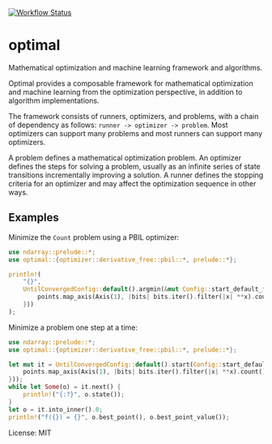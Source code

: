 [![Workflow Status](https://github.com/justinlovinger/optimal-rs/workflows/build/badge.svg)](https://github.com/justinlovinger/optimal-rs/actions?query=workflow%3A%22build%22)

# optimal

Mathematical optimization and machine learning framework
and algorithms.

Optimal provides a composable framework
for mathematical optimization
and machine learning
from the optimization perspective,
in addition to algorithm implementations.

The framework consists of runners,
optimizers,
and problems,
with a chain of dependency as follows:
`runner -> optimizer -> problem`.
Most optimizers can support many problems
and most runners can support many optimizers.

A problem defines a mathematical optimization problem.
An optimizer defines the steps for solving a problem,
usually as an infinite series of state transitions
incrementally improving a solution.
A runner defines the stopping criteria for an optimizer
and may affect the optimization sequence
in other ways.

## Examples

Minimize the `Count` problem
using a PBIL optimizer:

```rust
use ndarray::prelude::*;
use optimal::{optimizer::derivative_free::pbil::*, prelude::*};

println!(
    "{}",
    UntilConvergedConfig::default().argmin(&mut Config::start_default_for(16, |points| {
        points.map_axis(Axis(1), |bits| bits.iter().filter(|x| **x).count())
    }))
);
```

Minimize a problem
one step at a time:

```rust
use ndarray::prelude::*;
use optimal::{optimizer::derivative_free::pbil::*, prelude::*};

let mut it = UntilConvergedConfig::default().start(Config::start_default_for(16, |points| {
    points.map_axis(Axis(1), |bits| bits.iter().filter(|x| **x).count())
}));
while let Some(o) = it.next() {
    println!("{:?}", o.state());
}
let o = it.into_inner().0;
println!("f({}) = {}", o.best_point(), o.best_point_value());
```

License: MIT
